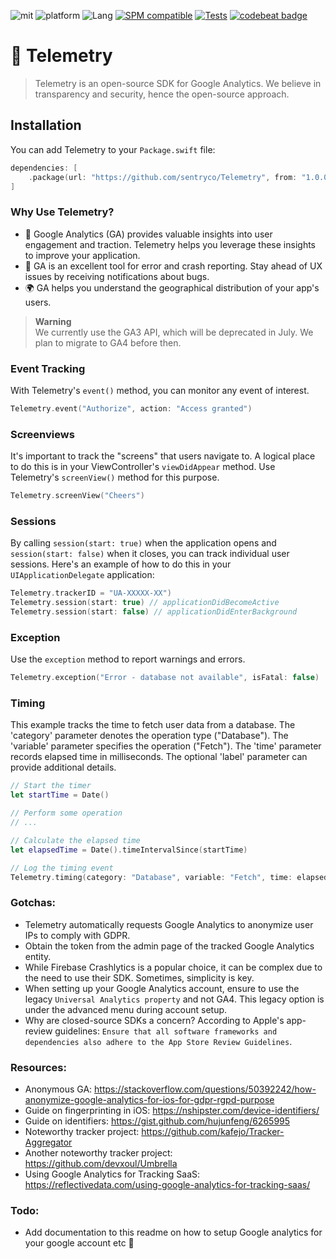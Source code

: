 ![mit](https://img.shields.io/badge/License-MIT-brightgreen.svg)
![platform](https://img.shields.io/badge/Platform-iOS/macOS-blue.svg)
![Lang](https://img.shields.io/badge/Language-Swift%205-orange.svg)
[![SPM compatible](https://img.shields.io/badge/SPM-compatible-4BC51D.svg?style=flat)](https://github.com/apple/swift)
[![Tests](https://github.com/sentryco/Telemetry/actions/workflows/Tests.yml/badge.svg)](https://github.com/sentryco/Telemetry/actions/workflows/Tests.yml)
[![codebeat badge](https://codebeat.co/badges/5785dd6c-aa75-48a6-a222-0874b2b93e2c)](https://codebeat.co/projects/github-com-sentryco-telemetry-main)

# 🔬 Telemetry

> Telemetry is an open-source SDK for Google Analytics. We believe in transparency and security, hence the open-source approach.


## Installation
You can add Telemetry to your `Package.swift` file:

```swift
dependencies: [
    .package(url: "https://github.com/sentryco/Telemetry", from: "1.0.0")
]
```

### Why Use Telemetry?
- 🤖 Google Analytics (GA) provides valuable insights into user engagement and traction. Telemetry helps you leverage these insights to improve your application.
- 🐛 GA is an excellent tool for error and crash reporting. Stay ahead of UX issues by receiving notifications about bugs.
- 🌍 GA helps you understand the geographical distribution of your app's users.

> **Warning**  
> We currently use the GA3 API, which will be deprecated in July. We plan to migrate to GA4 before then.

### Event Tracking
With Telemetry's `event()` method, you can monitor any event of interest.
```swift
Telemetry.event("Authorize", action: "Access granted")
```

### Screenviews
It's important to track the "screens" that users navigate to. A logical place to do this is in your ViewController's `viewDidAppear` method. Use Telemetry's `screenView()` method for this purpose.
```swift
Telemetry.screenView("Cheers")
```

### Sessions
By calling `session(start: true)` when the application opens and `session(start: false)` when it closes, you can track individual user sessions. Here's an example of how to do this in your `UIApplicationDelegate` application:


```swift
Telemetry.trackerID = "UA-XXXXX-XX")
Telemetry.session(start: true) // applicationDidBecomeActive
Telemetry.session(start: false) // applicationDidEnterBackground
```

### Exception
Use the `exception` method to report warnings and errors.
```swift
Telemetry.exception("Error - database not available", isFatal: false)
```

### Timing
This example tracks the time to fetch user data from a database. The 'category' parameter denotes the operation type ("Database"). The 'variable' parameter specifies the operation ("Fetch"). The 'time' parameter records elapsed time in milliseconds. The optional 'label' parameter can provide additional details.

```swift
// Start the timer
let startTime = Date()

// Perform some operation
// ...

// Calculate the elapsed time
let elapsedTime = Date().timeIntervalSince(startTime)

// Log the timing event
Telemetry.timing(category: "Database", variable: "Fetch", time: elapsedTime, label: "User data fetch")
```

### Gotchas:
- Telemetry automatically requests Google Analytics to anonymize user IPs to comply with GDPR.
- Obtain the token from the admin page of the tracked Google Analytics entity.
- While Firebase Crashlytics is a popular choice, it can be complex due to the need to use their SDK. Sometimes, simplicity is key.
- When setting up your Google Analytics account, ensure to use the legacy `Universal Analytics property` and not GA4. This legacy option is under the advanced menu during account setup.
- Why are closed-source SDKs a concern? According to Apple's app-review guidelines: `Ensure that all software frameworks and dependencies also adhere to the App Store Review Guidelines`.


### Resources:
- Anonymous GA: https://stackoverflow.com/questions/50392242/how-anonymize-google-analytics-for-ios-for-gdpr-rgpd-purpose
- Guide on fingerprinting in iOS: https://nshipster.com/device-identifiers/
- Guide on identifiers: https://gist.github.com/hujunfeng/6265995
- Noteworthy tracker project: https://github.com/kafejo/Tracker-Aggregator
- Another noteworthy tracker project: https://github.com/devxoul/Umbrella
- Using Google Analytics for Tracking SaaS: https://reflectivedata.com/using-google-analytics-for-tracking-saas/


### Todo:
- Add documentation to this readme on how to setup Google analytics for your google account etc 🚧
